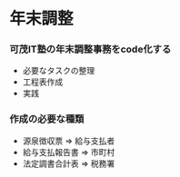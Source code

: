 # 年末調整
### 可茂IT塾の年末調整事務をcode化する
- 必要なタスクの整理
- 工程表作成
- 実践
### 作成の必要な種類
- 源泉徴収票 => 給与支払者
- 給与支払報告書 => 市町村
- 法定調書合計表 => 税務署
